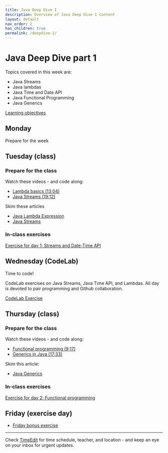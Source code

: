 ```yaml
---
title: Java Deep Dive I
description: Overview of Java Deep Dive I Content
layout: default
nav_order: 2
has_children: true
permalink: /deepdive-1/
---
```


# Java Deep Dive part 1

Topics covered in this week are:

- Java Streams
- Java lambdas
- Java Time and Date API
- Java Functional Programming
- Java Generics

[Learning objectives](./learningobjectives.md)

## Monday

Prepare for the week

## Tuesday (class)

### Prepare for the class

Watch these videos - and code along:

- [Lambda basics (13:04)](https://www.youtube.com/watch?t=1&v=tj5sLSFjVj4&ab_channel=CodingwithJohn)
- [Java Streams (19:12)](https://www.youtube.com/watch?t=1&v=Q93JsQ8vcwY&ab_channel=Amigoscode)

Skim these articles

- [Java Lambda Expression](https://www.javatpoint.com/java-lambda-expressions)
- [Java Streams](https://stackify.com/streams-guide-java-8/)

### In-class exercises

[Exercise for day 1: Streams and Date-Time API](./exercises/day-1.md)

## Wednesday (CodeLab)

Time to code!

CodeLab exercises on Java Streams, Java Time API, and Lambdas. All day is devoted to pair programming and Github collaboration.

[CodeLab Exercise](./exercises/codelab.md)

## Thursday (class)

### Prepare for the class

Watch these videos - and code along:

- [Functional programming (9:17)](https://www.youtube.com/watch?t=1&v=dAPL7MQGjyM&ab_channel=HiteshChoudhary)
- [Generics in Java (17:33)](https://www.youtube.com/watch?t=1&v=K1iu1kXkVoA&ab_channel=CodingwithJohn)

Skim this article:

- [Java Generics](https://www.baeldung.com/java-generics)

### In-class exercises

[Exercise for day 2: Functional programming](./exercises/day-2.md)

## Friday (exercise day)

- [Friday bonus exercise](./exercises/day-3.md)

<hr>

Check [TimeEdit](https://skema.cphbusiness.dk/) for time schedule, teacher, and location - and keep an eye on your inbox for urgent updates.
